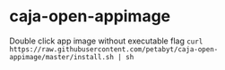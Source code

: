 # caja-open-appimage
Double click app image without executable flag
`curl https://raw.githubusercontent.com/petabyt/caja-open-appimage/master/install.sh | sh`
